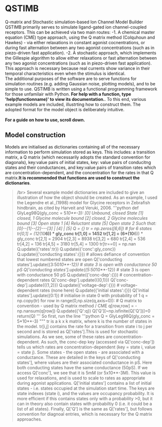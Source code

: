 # QSTIMB
Q-matrix and Stochastic simulation-based Ion Channel Model Builder
QSTIMB primarily serves to simulate ligand-gated ion channel-coupled receptors. This can be achieved via two main routes:
-1. A chemical master equation (CME) type approach, using the Q matrix method (Colquhoun and Hawkes) - via either relaxations in constant agonist cocnentrations, or during fast alternation between any two agonist concentrations (such as in piezo-driven fast application).
-2. A stochastic approach, which implements the Gillespie algorithm to allow either relaxations or fast alternation between any two agonist concentrations (such as in piezo-driven fast application). This approach is necessary because real currents show variance in their temporal characteristics even when the stimulus is identical.
</br>
The additional purposes of the software are to serve functions for simulation routines (e.g. adding Gaussian noise, plotting models), and to be simple to use. QSTIMB is written using a functional programming framework for those unfamilair with Python. **For help with a function, type 'help(functionname)' to view its documentation.**. To this end, various example models are included, illustrting how to construct them. The adopted format for the model object is deliberately intuitive.
</br>  
**For a guide on how to use, scroll down.**
</br>  
## **Model construction**
Models are initialised as dictionaries containing all of the necessary information to perform simulation stored as keys. This includes: a transition matrix, a Q matrix (which necessarily adopts the standard convention for diagonals), key:value pairs of initial states, key: value pairs of conducitng states and their conductances, and key:value pairs of transition rates which are concentration-dependent, and the concentration for the rates in that Q matrix.**It is recommended that functions are used to construct the dictionaries**.
>/br>
Several example model dictionaries are included to give an illustration of how the object should be created. As an example, I used the Legendre et al.,(1998) model for Glycine receptors in Zebrafish hindbrain, as cited by Harveit and Veruki, 2006.
'''python
def GlyLeg98Q(gly_conc = 5*10**-3):
    [0] Unbound, closed State
    [1] closed, 1 Glycine molecule bound
    [2] closed, 2 Glycine molecules bound
    [3] Open state 1
    [4] Reluctant state
    [5] Open state 2
    Such that:
            [0]--[1]--[2]---[3]
                       |
                      [4]
                       |
                      [5]
    Q = {}
    tr = np.zeros([6,6]) # for 6 states
    tr[0,1] = (12*(10**6)) * gly_conc
    tr[1,0] = 1452
    tr[1,2] = (6*(10**6)) * gly_conc
    tr[2,1] = 2904
    tr[2,3] = 8938
    tr[3,2] = 680
    tr[2,4] = 536
    tr[4,2] = 136
    tr[4,5] = 3180
    tr[5,4] = 1300
    tr[tr==0] = np.nan
    Q.update({'rates':tr})
    Q.update({'conc':gly_conc})
    Q.update({'conducting states':{}}) # allows defiance of convention that lowest numbered states are open
    Q['conducting states'].update({3:50*10**-12}) # state 3 is open with conductance 50 pS
    Q['conducting states'].update({5:50*10**-12}) # state 3 is open with conductance 50 pS
    Q.update({'conc-dep':{}}) # concentration-dependent rates
    Q['conc-dep'].update({(0,1)})
    Q['conc-dep'].update({(1,2)})
    Q.update({'voltage-dep':{}}) # voltage-dependent rates (none here)
    Q.update({'initial states':{}})
    Q['initial states'].update({0:1}) # initialise in state 0 with probability of 1
    q = np.copy(tr)
    for row in range(0,np.size(q,axis=0)): # Q matrix to convention - used by Q matrix method / CME
        q[row,row] = - np.nansum(q[row])
    Q.update({'Q':q})
    Q['Q'][~np.isfinite(Q['Q'])]=0
    return(Q)
'''
So first, run the line
'''python
Q = GlyLeg98Q(gly_conc = 5*10**-3)
"""
tr is a k x k matrix, where k is the number of states in the model. tr[i,j] contains the rate for a transition from state i to j per second and is stored as Q['rates'].This is used for stochastic simulations. As we see, some of these rates are concentration-dependent. As such, the conc-dep key (accessed via Q['conc-dep']) tells us which rates are concentration-dependent (key = state i, value = state j). Some states - the open states - are associated with a conductance. These are detailed in the keys of Q['conducting states'], where values are their associated conductance in pS. Here both conducting states have the same conductance (50pS). If we access Q['conc'], we see that it is 5mM (or 5x10**-3M). This value is used for relaxations, and is used to scale to rates as appropriate during agonist applications. Q['initial states'] contains a list of initial states - i.e. states occupied at the simulation start time. The keys are state indexes (state i), and the values are occupancy probability. It is more efficient if this contains states only with a probability >0, but it can in theory also contain states with probabiltiy 0 (i.e. it could be a list of all states). Finally, Q['Q'] is the same as Q['rates'], but follows convention for diagnoal entries, which is necessary for the Q matrix approaches.
